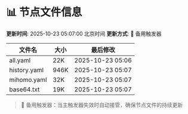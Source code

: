 # 📊 节点文件信息

**更新时间**: 2025-10-23 05:07:00 北京时间
**更新方式**: 🔄 备用触发器

| 文件名 | 大小 | 最后修改 |
|--------|------|----------|
| all.yaml | 22K | 2025-10-23 05:06 |
| history.yaml | 946K | 2025-10-23 05:07 |
| mihomo.yaml | 32K | 2025-10-23 05:07 |
| base64.txt | 19K | 2025-10-23 05:07 |

> 🔄 备用触发器：当主触发器失效时自动接管，确保节点文件的持续更新
